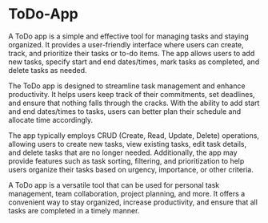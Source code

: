 # ToDo-App
A ToDo app is a simple and effective tool for managing tasks and staying organized. It provides a user-friendly interface where users can create, track, and prioritize their tasks or to-do items. The app allows users to add new tasks, specify start and end dates/times, mark tasks as completed, and delete tasks as needed.

The ToDo app is designed to streamline task management and enhance productivity. It helps users keep track of their commitments, set deadlines, and ensure that nothing falls through the cracks. With the ability to add start and end dates/times to tasks, users can better plan their schedule and allocate time accordingly.

The app typically employs CRUD (Create, Read, Update, Delete) operations, allowing users to create new tasks, view existing tasks, edit task details, and delete tasks that are no longer needed. Additionally, the app may provide features such as task sorting, filtering, and prioritization to help users organize their tasks based on urgency, importance, or other criteria.

A ToDo app is a versatile tool that can be used for personal task management, team collaboration, project planning, and more. It offers a convenient way to stay organized, increase productivity, and ensure that all tasks are completed in a timely manner.
